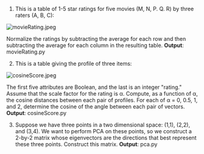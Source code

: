 1) This is a table of 1-5 star ratings for five movies (M, N, P. Q. R) by three raters (A, B, C):

![movieRating.jpeg](https://github.com/shngli/Data-mining/blob/master/Recommender%20System/movieRating.jpeg)

Normalize the ratings by subtracting the average for each row and then subtracting the average for each column in the resulting table. **Output**: movieRating.py

2) This is a table giving the profile of three items:

![cosineScore.jpeg](https://github.com/shngli/Data-mining/blob/master/Recommender%20System/cosineScore.jpeg)

The first five attributes are Boolean, and the last is an integer "rating." Assume that the scale factor for the rating is α. Compute, as a function of α, the cosine distances between each pair of profiles. For each of α = 0, 0.5, 1, and 2, determine the cosine of the angle between each pair of vectors. **Output**: cosineScore.py

3) Suppose we have three points in a two dimensional space: (1,1), (2,2), and (3,4). We want to perform PCA on these points, so we construct a 2-by-2 matrix whose eigenvectors are the directions that best represent these three points. Construct this matrix. **Output**: pca.py
